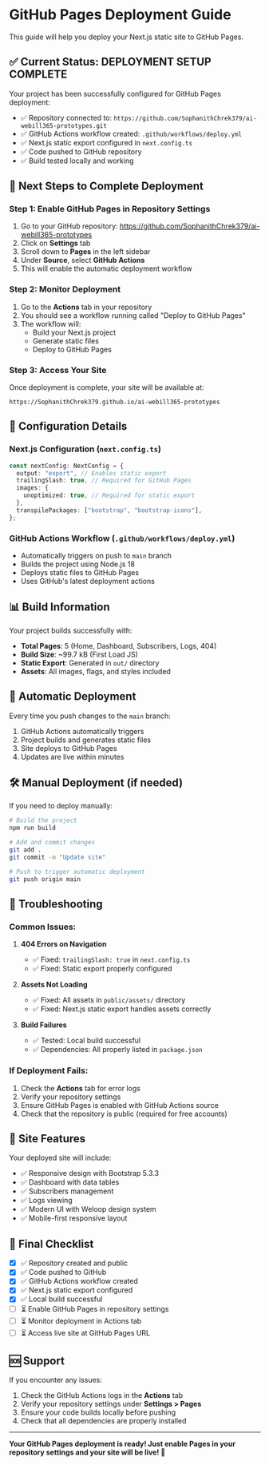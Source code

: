 # GitHub Pages Deployment Guide

This guide will help you deploy your Next.js static site to GitHub Pages.

## ✅ Current Status: DEPLOYMENT SETUP COMPLETE

Your project has been successfully configured for GitHub Pages deployment:

- ✅ Repository connected to: `https://github.com/SophanithChrek379/ai-webill365-prototypes.git`
- ✅ GitHub Actions workflow created: `.github/workflows/deploy.yml`
- ✅ Next.js static export configured in `next.config.ts`
- ✅ Code pushed to GitHub repository
- ✅ Build tested locally and working

## 🚀 Next Steps to Complete Deployment

### Step 1: Enable GitHub Pages in Repository Settings

1. Go to your GitHub repository: https://github.com/SophanithChrek379/ai-webill365-prototypes
2. Click on **Settings** tab
3. Scroll down to **Pages** in the left sidebar
4. Under **Source**, select **GitHub Actions**
5. This will enable the automatic deployment workflow

### Step 2: Monitor Deployment

1. Go to the **Actions** tab in your repository
2. You should see a workflow running called "Deploy to GitHub Pages"
3. The workflow will:
   - Build your Next.js project
   - Generate static files
   - Deploy to GitHub Pages

### Step 3: Access Your Site

Once deployment is complete, your site will be available at:

```
https://SophanithChrek379.github.io/ai-webill365-prototypes
```

## 🔧 Configuration Details

### Next.js Configuration (`next.config.ts`)

```typescript
const nextConfig: NextConfig = {
  output: "export", // Enables static export
  trailingSlash: true, // Required for GitHub Pages
  images: {
    unoptimized: true, // Required for static export
  },
  transpilePackages: ["bootstrap", "bootstrap-icons"],
};
```

### GitHub Actions Workflow (`.github/workflows/deploy.yml`)

- Automatically triggers on push to `main` branch
- Builds the project using Node.js 18
- Deploys static files to GitHub Pages
- Uses GitHub's latest deployment actions

## 📊 Build Information

Your project builds successfully with:

- **Total Pages**: 5 (Home, Dashboard, Subscribers, Logs, 404)
- **Build Size**: ~99.7 kB (First Load JS)
- **Static Export**: Generated in `out/` directory
- **Assets**: All images, flags, and styles included

## 🔄 Automatic Deployment

Every time you push changes to the `main` branch:

1. GitHub Actions automatically triggers
2. Project builds and generates static files
3. Site deploys to GitHub Pages
4. Updates are live within minutes

## 🛠️ Manual Deployment (if needed)

If you need to deploy manually:

```bash
# Build the project
npm run build

# Add and commit changes
git add .
git commit -m "Update site"

# Push to trigger automatic deployment
git push origin main
```

## 🐛 Troubleshooting

### Common Issues:

1. **404 Errors on Navigation**

   - ✅ Fixed: `trailingSlash: true` in `next.config.ts`
   - ✅ Fixed: Static export properly configured

2. **Assets Not Loading**

   - ✅ Fixed: All assets in `public/assets/` directory
   - ✅ Fixed: Next.js static export handles assets correctly

3. **Build Failures**
   - ✅ Tested: Local build successful
   - ✅ Dependencies: All properly listed in `package.json`

### If Deployment Fails:

1. Check the **Actions** tab for error logs
2. Verify your repository settings
3. Ensure GitHub Pages is enabled with GitHub Actions source
4. Check that the repository is public (required for free accounts)

## 📱 Site Features

Your deployed site will include:

- ✅ Responsive design with Bootstrap 5.3.3
- ✅ Dashboard with data tables
- ✅ Subscribers management
- ✅ Logs viewing
- ✅ Modern UI with Weloop design system
- ✅ Mobile-first responsive layout

## 🎯 Final Checklist

- [x] ✅ Repository created and public
- [x] ✅ Code pushed to GitHub
- [x] ✅ GitHub Actions workflow created
- [x] ✅ Next.js static export configured
- [x] ✅ Local build successful
- [ ] ⏳ Enable GitHub Pages in repository settings
- [ ] ⏳ Monitor deployment in Actions tab
- [ ] ⏳ Access live site at GitHub Pages URL

## 🆘 Support

If you encounter any issues:

1. Check the GitHub Actions logs in the **Actions** tab
2. Verify your repository settings under **Settings > Pages**
3. Ensure your code builds locally before pushing
4. Check that all dependencies are properly installed

---

**Your GitHub Pages deployment is ready! Just enable Pages in your repository settings and your site will be live! 🚀**
